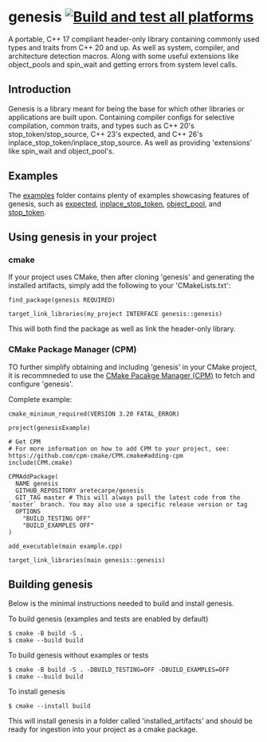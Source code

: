 # genesis [![Build and test all platforms](https://github.com/aretecarpe/genesis/actions/workflows/main.yml/badge.svg)](https://github.com/aretecarpe/genesis/actions/workflows/main.yml)

A portable, C++ 17 compliant header-only library containing commonly used types and traits from C++ 20 and up. As well as system, compiler, and architecture detection macros. Along with some useful extensions like object_pools and spin_wait and getting errors from system level calls.

## Introduction

Genesis is a library meant for being the base for which other libraries or applications are built upon. Containing compiler configs for selective compilation, common traits, and types such as C++ 20's stop_token/stop_source, C++ 23's expected, and C++ 26's inplace_stop_token/inplace_stop_source. As well as providing 'extensions' like spin_wait and object_pool's.

## Examples

The [examples](./examples/) folder contains plenty of examples showcasing features of genesis, such as [expected](./examples/expected/expected.cpp), [inplace_stop_token](./examples/inplace_stop_token/inplace_stop_token.cpp), [object_pool](./examples/object_pool/obect_pool.cpp), and [stop_token](./examples/stop_token/stop_token.cpp).

## Using genesis in your project

### cmake

If your project uses CMake, then after cloning 'genesis' and generating the installed artifacts, simply add the following to your 'CMakeLists.txt': 

```
find_package(genesis REQUIRED)

target_link_libraries(my_project INTERFACE genesis::genesis)
```

This will both find the package as well as link the header-only library.


### CMake Package Manager (CPM)

TO further simplify obtaining and including 'genesis' in your CMake project, it is recommneded to use the [CMake Pacakge Manager (CPM)](https://github.com/cpm-cmake/CPM.cmake) to fetch and configure 'genesis'.

Complete example:

```
cmake_minimum_required(VERSION 3.20 FATAL_ERROR)

project(genesisExample)

# Get CPM
# For more information on how to add CPM to your project, see: https://github.com/cpm-cmake/CPM.cmake#adding-cpm
include(CPM.cmake)

CPMAddPackage(
  NAME genesis
  GITHUB_REPOSITORY aretecarpe/genesis
  GIT_TAG master # This will always pull the latest code from the `master` branch. You may also use a specific release version or tag
  OPTIONS
	"BUILD_TESTING OFF"
	"BUILD_EXAMPLES OFF"
)

add_executable(main example.cpp)

target_link_libraries(main genesis::genesis)
```

## Building genesis

Below is the minimal instructions needed to build and install genesis.

To build genesis (examples and tests are enabled by default)

```shell
$ cmake -B build -S .
$ cmake --build build
```

To build genesis without examples or tests

```shell
$ cmake -B build -S . -DBUILD_TESTING=OFF -DBUILD_EXAMPLES=OFF
$ cmake --build build
```

To install genesis

```shell
$ cmake --install build
```

This will install genesis in a folder called 'installed_artifacts' and should be ready for ingestion into your project as a cmake package.
